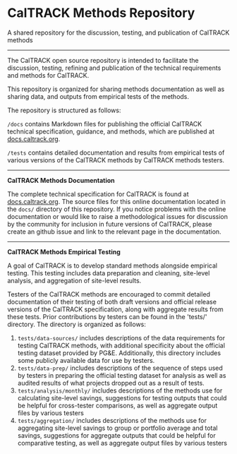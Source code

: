# CalTRACK Methods Repository

A shared repository for the discussion, testing, and publication of CalTRACK methods

-----

The CalTRACK open source repository is intended to facilitate the discussion, testing, refining and publication of the technical requirements and methods for CalTRACK. 

This repository is organized for sharing methods documentation as well as sharing data, and outputs from empirical tests of the methods.

The repository is structured as follows:

``/docs`` contains Markdown files for publishing the official CalTRACK technical specification, guidance, and methods, which are published at [docs.caltrack.org](http://docs.caltrack.org).

``/tests`` contains detailed documentation and results from empirical tests of various versions of the CalTRACK methods by CalTRACK methods testers.

---
**CalTRACK Methods Documentation**

The complete technical specification for CalTRACK is found at [docs.caltrack.org](http://docs.caltrack.org). The source files for this online documentation located in the `docs/` directory of this repository. If you notice problems with the online documentation or would like to raise a methodological issues for discussion by the community for inclusion in future versions of CalTRACK, please create an github issue and link to the relevant page in the documentation.

----

**CalTRACK Methods Empirical Testing**

A goal of CalTRACK is to develop standard methods alongside empirical testing. This testing includes data preparation and cleaning, site-level analysis, and aggregation of site-level results.

Testers of the CalTRACK methods are encouraged to commit detailed documentation of their testing of both draft versions and official release versions of the CalTRACK specification, along with aggregate results from these tests. Prior contributions by testers can be found in the 'tests/' directory. The directory is organized as follows:

1. `tests/data-sources/` includes descriptions of the data requirements for testing CalTRACK methods, with additional specificity about the official testing dataset provided by PG&E. Additionally, this directory includes some publicly available data for use by testers.
2. `tests/data-prep/` includes descriptions of the sequence of steps used by testers in preparing the official testing dataset for analysis as well as audited results of what projects dropped out as a result of tests.
3. `tests/analysis/monthly/` includes descriptions of the methods use for calculating site-level savings, suggestions for testing outputs that could be helpful for cross-tester comparisons, as well as aggregate output files by various testers
4. `tests/aggregation/` includes descriptions of the methods use for aggregating site-level savings to group or portfolio average and total savings, suggestions for aggregate outputs that could be helpful for comparative testing, as well as aggregate output files by various testers


